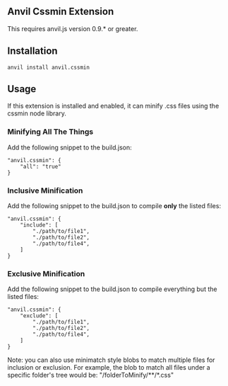 ## Anvil Cssmin Extension

This requires anvil.js version 0.9.* or greater.

## Installation

	anvil install anvil.cssmin

## Usage

If this extension is installed and enabled, it can minify .css files using the cssmin node library.

### Minifying All The Things
Add the following snippet to the build.json:

	"anvil.cssmin": {
		"all": "true"
	}

### Inclusive Minification
Add the following snippet to the build.json to compile **only** the listed files:

	"anvil.cssmin": {
		"include": [
			"./path/to/file1",
			"./path/to/file2",
			"./path/to/file4",
		]
	}

### Exclusive Minification
Add the following snippet to the build.json to compile everything but the listed files:

	"anvil.cssmin": {
		"exclude": [
			"./path/to/file1",
			"./path/to/file2",
			"./path/to/file4",
		]
	}

Note: you can also use minimatch style blobs to match multiple files for inclusion or exclusion. For example, the blob to match all files under a specific folder's tree would be: "/folderToMinify/**/*.css"